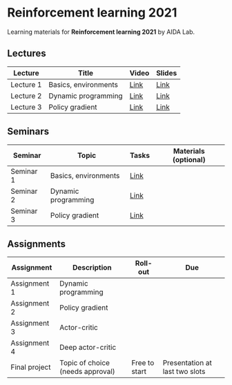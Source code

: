 # Reinforcement learning 2021

Learning materials for **Reinforcement learning 2021** by AIDA Lab.

## Lectures

Lecture | Title | Video | Slides | 
| ----- | ------ | ----- | ------ | 
|Lecture 1| Basics, environments |[Link](https://youtu.be/zlQxaIOl8Tg) | [Link](./lectures/lec-1/RL2021-lec1-slides-ann.pdf) | 
|Lecture 2 | Dynamic programming |[Link](https://www.youtube.com/watch?v=2-AMgzLUKS0&ab_channel=AIindynamicaction) | [Link](./lectures/lec-2/RL2021-lec2-slides-ann.pdf) | 
|Lecture 3 | Policy gradient |[Link](https://www.youtube.com/watch?v=PByiTLDcF0g&ab_channel=AIindynamicaction) | [Link](./lectures/lec-3/RL2021-lec3-slides-ann.pdf) | 

## Seminars 

Seminar | Topic | Tasks | Materials (optional) | 
| ----- | ------ | ----- | ------ | 
| Seminar 1 | Basics, environments | [Link](./seminars/sem-1/RL2021-sem1-tasks.PNG) |  | 
| Seminar 2 | Dynamic programming | [Link](./seminars/sem-2/RL2021-sem2-tasks.jpg) |  |
| Seminar 3 | Policy gradient | [Link](./seminars/sem-3/RL2021-sem3-tasks.PNG) |  |

## Assignments

Assignment | Description | Roll-out | Due | 
| ----- | ------ | ----- | ------ | 
| Assignment 1 | Dynamic programming |  |  | 
| Assignment 2 | Policy gradient |  |  | 
| Assignment 3 | Actor-critic |  |  |
| Assignment 4 | Deep actor-critic |  |  |
| Final project | Topic of choice (needs approval) | Free to start | Presentation at last two slots |
